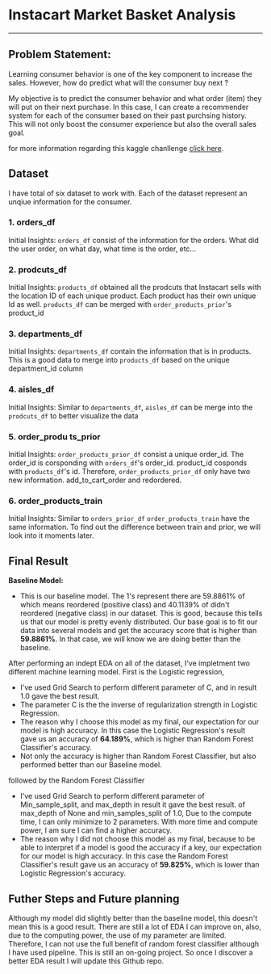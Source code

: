 # Instacart Market Basket Analysis
---
## **Problem Statement:**

Learning consumer behavior is one of the key component to increase the sales. However, how do predict what will the consumer buy next ? 

My objective is to predict the consumer behavior and what order (item) they will put on their next purchase. In this case, I can create a recommender system for each of the consumer based on their past purchsing history. This will not only boost the consumer experience but also the overall sales goal. 

for more information regarding this kaggle chanllenge [click here](https://www.kaggle.com/c/instacart-market-basket-analysis). 

## Dataset 

I have total of six dataset to work with. Each of the dataset represent an unqiue information for the consumer. 

### 1. orders_df 

Initial Insights: `orders_df` consist of the information for the orders. What did the user order, on what day, what time is the order, etc...

### 2. prodcuts_df 

Initial Insights: `products_df` obtained all the prodcuts that Instacart sells with the location ID of each unique product. Each product has their own unique Id as well. `products_df` can be merged with `order_products_prior`'s product_id

### 3. departments_df 

Initial Insights: `departments_df` contain the information that is in products. This is a good data to merge into `products_df` based on the unique department_id column

### 4. aisles_df

Initial Insights: Similar to `departments_df`, `aisles_df` can be merge into the `prodcuts_df` to better visualize the data

### 5. order_produ ts_prior

Initial Insights: `order_products_prior_df` consist a unique order_id. The order_id is corsponding with `orders_df`'s order_id. product_id cosponds with `products_df`'s id. Therefore, `order_products_prior_df` only have two new information. add_to_cart_order and redordered. 

### 6. order_products_train

Initial Insights: Similar to `orders_prior_df` `order_products_train` have the same information. To find out the difference between train and prior, we will look into it moments later.


## Final Result

**Baseline Model:**
- This is our baseline model. The 1's represent there are 59.8861% of which means reordered (positive class) and 40.1139% of didn't reordered (negative class) in our dataset. This is good, because this tells us that our model is pretty evenly distributed.  Our base goal is to fit our data into several models and get the accuracy score that is higher than **59.8861%**. In that case, we will know we are doing better than the baseline.

After performing an indept EDA on all of the dataset, I've impletment two different machine learning model. First is the Logistic regression,
- I've used Grid Search to perform different parameter of C, and in result 1.0 gave the best result. 
- The parameter C is the the inverse of regularization strength in Logistic Regression. 
- The reason why I choose this model as my final, our expectation for our model is high accuracy. In this case the Logistic Regression's result gave us an accuracy of **64.189%**, which is higher than Random Forest Classifier's accuracy. 
- Not only the accuracy is higher than Random Forest Classifier, but also performed better than our Baseline model.

followed by the Random Forest Classifier

- I've used Grid Search to perform different parameter of Min_sample_split, and max_depth in result it gave the best result. of max_depth of None and min_samples_split of 1.0, Due to the compute time, I can only minimize to 2 parameters. With more time and compute power, I am sure I can find a higher accuracy.
- The reason why I did not choose this model as my final, because to be able to interpret if a model is good the accuracy if a key, our expectation for our model is high accuracy. In this case the Random Forest Classifier's result gave us an accuracy of **59.825%**, which is lower than Logistic Regression's accuracy.

## Futher Steps and Future planning

Although my model did slightly better than the baseline model, this doesn't mean this is a good result. There are still a lot of EDA I can improve on, also, due to the computing power, the use of my parameter are limited. Therefore, I can not use the full benefit of random forest classifier although I have used pipeline. This is still an on-going project. So once I discover a better EDA result I will update this Github repo. 
